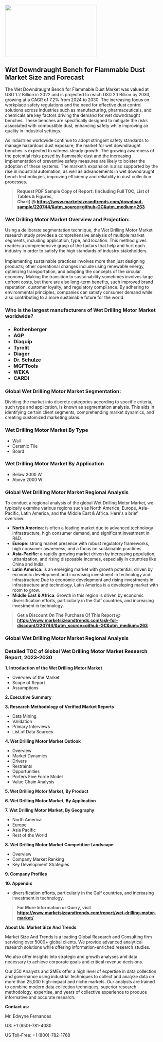 <p><img class="alignnone size-medium wp-image-20088" src="https://ffe5etoiles.com/wp-content/uploads/2024/12/MST1-300x171.png" alt="" width="300" height="171" /></p><h2>Wet Downdraught Bench for Flammable Dust Market Size and Forecast</h2><p>The Wet Downdraught Bench for Flammable Dust Market was valued at USD 1.2 Billion in 2022 and is projected to reach USD 2.1 Billion by 2030, growing at a CAGR of 7.2% from 2024 to 2030. The increasing focus on workplace safety regulations and the need for effective dust control solutions across industries such as manufacturing, pharmaceuticals, and chemicals are key factors driving the demand for wet downdraught benches. These benches are specifically designed to mitigate the risks associated with combustible dust, enhancing safety while improving air quality in industrial settings.</p><p>As industries worldwide continue to adopt stringent safety standards to manage hazardous dust exposure, the market for wet downdraught benches is expected to witness steady growth. The growing awareness of the potential risks posed by flammable dust and the increasing implementation of preventive safety measures are likely to bolster the adoption of these systems. The market’s expansion is also supported by the rise in industrial automation, as well as advancements in wet downdraught bench technologies, improving efficiency and reliability in dust collection processes.</p></p><blockquote id="" class=""><strong>Request PDF Sample Copy of Report: (Including Full TOC, List of Tables &amp; Figures, Chart)&nbsp;@&nbsp;<strong><a href="https://www.marketsizeandtrends.com/download-sample/220744/&utm_source=github-GC&utm_medium=263" target="_blank">https://www.marketsizeandtrends.com/download-sample/220744/&utm_source=github-GC&utm_medium=263</a></strong></strong></blockquote><h3 id="" class="">Wet Drilling Motor Market&nbsp;Overview and Projection:</h3><p id="" class="">Using a deliberate segmentation technique, the Wet Drilling Motor Market research study provides a comprehensive analysis of multiple market segments, including application, type, and location. This method gives readers a comprehensive grasp of the factors that help and hurt each industry in order to satisfy the high standards of industry stakeholders. <br /> <br />Implementing sustainable practices involves more than just designing products; other operational changes include using renewable energy, optimizing transportation, and adopting the concepts of the circular economy. Making the transition to sustainability sometimes involves large upfront costs, but there are also long-term benefits, such improved brand reputation, customer loyalty, and regulatory compliance. By adhering to environmental principles, companies can satisfy consumer demand while also contributing to a more sustainable future for the world.</p><h3 id="" class="">Who is the largest manufacturers of&nbsp;Wet Drilling Motor Market worldwide?</h3><h3 class=""><p><ul><li>Rothenberger </li><li> AGP </li><li> Diaquip </li><li> Tyrolit </li><li> Diager </li><li> Dr. Schulze </li><li> MGFTools </li><li> WEKA </li><li> CARDI</li></ul></p></h3><h3 id="" class="">Global&nbsp;Wet Drilling Motor Market Segmentation:</h3><p id="" class="">Dividing the market into discrete categories according to specific criteria, such type and application, is known as segmentation analysis. This aids in identifying certain client segments, comprehending market dynamics, and creating customized marketing plans.</p><h3 id="" class="">Wet Drilling Motor Market&nbsp;By Type</h3><p><p><ul><li>Wall</li><li> Ceramic Tile</li><li> Board</p></li></ul></p></p><h3 id="" class="">Wet Drilling Motor Market&nbsp;By Application</h3><p class=""><p><ul><li>Below 2000 W</li><li> Above 2000 W</li></ul></p></p><h3 id="" class="">Global Wet Drilling Motor Market Regional Analysis</h3><p id="" class="">To conduct a regional analysis of the global Wet Drilling Motor Market, we typically examine various regions such as North America, Europe, Asia-Pacific, Latin America, and the Middle East &amp; Africa. Here's a brief overview:</p><ul><li><strong>North America</strong>: is often a leading market due to advanced technology infrastructure, high consumer demand, and significant investment in R&amp;D.</li><li><strong>Europe</strong>: strong market presence with robust regulatory frameworks, high consumer awareness, and a focus on sustainable practices.</li><li><strong>Asia-Pacific</strong>: a rapidly growing market driven by increasing population, urbanization, and rising disposable incomes, especially in countries like China and India.</li><li><strong>Latin America</strong>: is an emerging market with growth potential, driven by economic development and increasing investment in technology and infrastructure.Due to economic development and rising investments in infrastructure and technology, Latin America is a developing market with room to grow.</li><li><strong>Middle East &amp; Africa</strong>: Growth in this region is driven by economic diversification efforts, particularly in the Gulf countries, and increasing investment in technology.</li></ul><blockquote id="" class=""><strong>Get a Discount On The Purchase Of This Report @ <strong><a href="https://www.marketsizeandtrends.com/ask-for-discount/220744/&utm_source=github-GC&utm_medium=263" target="_blank">https://www.marketsizeandtrends.com/ask-for-discount/220744/&utm_source=github-GC&utm_medium=263</a></strong></strong></blockquote><h3 id="" class="">Global Wet Drilling Motor Market Regional Analysis</h3><h3 id="" class="">Detailed TOC of Global Wet Drilling Motor Market Research Report, 2023-2030</h3><p id="" class=""><strong>1. Introduction of the Wet Drilling Motor Market</strong></p><ul><li>Overview of the Market</li><li>Scope of Report</li><li>Assumptions</li></ul><p id="" class=""><strong>2. Executive Summary</strong></p><p id="" class=""><strong>3. Research Methodology of Verified Market Reports</strong></p><ul><li>Data Mining</li><li>Validation</li><li>Primary Interviews</li><li>List of Data Sources</li></ul><p id="" class=""><strong>4. Wet Drilling Motor Market Outlook</strong></p><ul><li>Overview</li><li>Market Dynamics</li><li>Drivers</li><li>Restraints</li><li>Opportunities</li><li>Porters Five Force Model</li><li>Value Chain Analysis</li></ul><p id="" class=""><strong>5. Wet Drilling Motor Market, By Product</strong></p><p id="" class=""><strong>6. Wet Drilling Motor Market, By Application</strong></p><p id="" class=""><strong>7. Wet Drilling Motor Market, By Geography</strong></p><ul><li>North America</li><li>Europe</li><li>Asia Pacific</li><li>Rest of the World</li></ul><p id="" class=""><strong>8. Wet Drilling Motor Market Competitive Landscape</strong></p><ul><li>Overview</li><li>Company Market Ranking</li><li>Key Development Strategies</li></ul><p id="" class=""><strong>9. Company Profiles</strong></p><p id="" class=""><strong>10. Appendix</strong></p><ul><li>diversification efforts, particularly in the Gulf countries, and increasing investment in technology.</li></ul><blockquote id="" class=""><strong>For More Information or Query, visit <strong><strong><a href="https://www.marketsizeandtrends.com/report/wet-drilling-motor-market/" target="_blank">https://www.marketsizeandtrends.com/report/wet-drilling-motor-market/</a></strong></strong></strong></blockquote><p id="" class=""><strong>About Us: Market Size And Trends</strong></p><p id="" class="">Market Size And Trends is a leading Global Research and Consulting firm servicing over 5000+ global clients. We provide advanced analytical research solutions while offering information-enriched research studies.</p><p id="" class="">We also offer insights into strategic and growth analyses and data necessary to achieve corporate goals and critical revenue decisions.</p><p id="" class="">Our 250 Analysts and SMEs offer a high level of expertise in data collection and governance using industrial techniques to collect and analyze data on more than 25,000 high-impact and niche markets. Our analysts are trained to combine modern data collection techniques, superior research methodology, expertise, and years of collective experience to produce informative and accurate research.</p><p id="" class=""><strong>Contact us:</strong></p><p id="" class="">Mr. Edwyne Fernandes</p><p id="" class="">US: +1 (650)-781-4080</p><p id="" class="">US Toll-Free: +1 (800)-782-1768</p>
